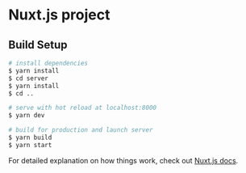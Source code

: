 # Nuxt.js project

## Build Setup

```bash
# install dependencies
$ yarn install
$ cd server
$ yarn install
$ cd ..

# serve with hot reload at localhost:8000
$ yarn dev

# build for production and launch server
$ yarn build
$ yarn start
```

For detailed explanation on how things work, check out [Nuxt.js docs](https://nuxtjs.org).
